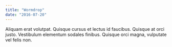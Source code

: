 ```yaml
---
title: "Wormdrop"
date: "2016-07-20"
---
```


Aliquam erat volutpat. Quisque cursus et lectus id faucibus. Quisque at orci justo. Vestibulum elementum sodales finibus. Quisque orci magna, vulputate vel felis non.
